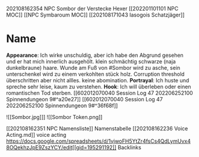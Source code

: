 202108162354 NPC Sombor der Verstecke Hexer
[[202201101101 NPC MOC]] [[NPC Symbaroum MOC]] [[202108171043 Iasogois Schatzjäger]]

# Name
**Appearance**: Ich wirke unschuldig, aber ich habe den Abgrund gesehen und er hat mich innerlich ausgehölt. klein schmächtig schwarze (naja dunkelbraune) haare. Wunde am Fuß von #Sombor wird zu asche, sein unterschenkel wird zu einem verkohlten stück holz. Corruption threshold überschritten aber nicht allles. keine abomination.
**Portrayal**: Ich huste und spreche sehr leise, kaum zu verstehen.
**Hook**: Ich will überleben oder einen romantischen Tod sterben.
[[602012070040 Session Log 47 202206252100 Spinnendungeon 9#^a20e27]]
[[602012070040 Session Log 47 202206252100 Spinnendungeon 9#^36f68f]]

![[Sombor.jpg]]]
![[Sombor Token.png]]


[[202108162351 NPC Namensliste]] Namenstabelle
[[202108162236 Voice Acting.md]] voice acting
https://docs.google.com/spreadsheets/d/1vjwoFH5YtZr4fsCs4QdLymUvx48OQekhzJpE9ZszYCY/edit[[gid=195291192]]
Backlinks


